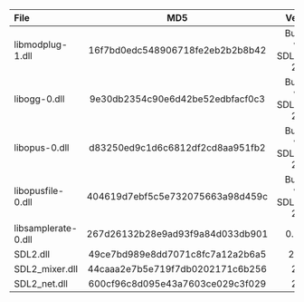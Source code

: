 | File                |               MD5                |            Version            |
|:--------------------|:--------------------------------:|:-----------------------------:|
| libmodplug-1.dll    | 16f7bd0edc548906718fe2eb2b2b8b42 | Bundled with SDL2_mixer 2.6.3 |
| libogg-0.dll        | 9e30db2354c90e6d42be52edbfacf0c3 | Bundled with SDL2_mixer 2.6.3 |
| libopus-0.dll       | d83250ed9c1d6c6812df2cd8aa951fb2 | Bundled with SDL2_mixer 2.6.3 |
| libopusfile-0.dll   | 404619d7ebf5c5e732075663a98d459c | Bundled with SDL2_mixer 2.6.3 |
| libsamplerate-0.dll | 267d26132b28e9ad93f9a84d033db901 |            0.1.9-2            |
| SDL2.dll            | 49ce7bd989e8dd7071c8fc7a12a2b6a5 |            2.26.3             |
| SDL2_mixer.dll      | 44caaa2e7b5e719f7db0202171c6b256 |             2.6.3             |
| SDL2_net.dll        | 600cf96c8d095e43a7603ce029c3f029 |             2.2.0             |
